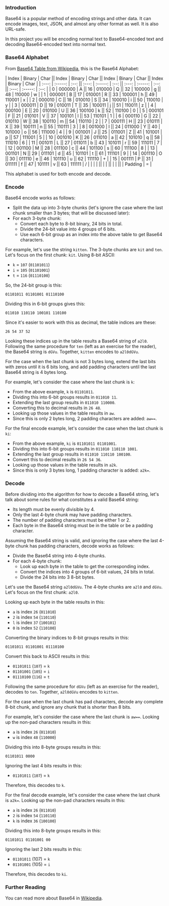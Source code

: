 ### Introduction

Base64 is a popular method of encoding strings and other data. It can encode
images, text, JSON, and almost any other format as well. It is also URL-safe.

In this project you will be encoding normal text to Base64-encoded text and
decoding Base64-encoded text into normal text.

### Base64 Alphabet

From [Base64 Table from Wikipedia][1], this is the Base64 Alphabet:

| Index | Binary  | Char || Index | Binary  | Char || Index | Binary  | Char || Index | Binary  | Char |
| :---: | :-----: | :--: || :---: | :-----: | :--: || :---: | :-----: | :--: || :---: | :-----: | :--: |
|     0 | 000000  | A    ||    16 | 010000  | Q    ||    32 | 100000  | g    ||    48 | 110000  | w    |
|     1 | 000001  | B    ||    17 | 010001  | R    ||    33 | 100001  | h    ||    49 | 110001  | x    |
|     2 | 000010  | C    ||    18 | 010010  | S    ||    34 | 100010  | i    ||    50 | 110010  | y    |
|     3 | 000011  | D    ||    19 | 010011  | T    ||    35 | 100011  | j    ||    51 | 110011  | z    |
|     4 | 000100  | E    ||    20 | 010100  | U    ||    36 | 100100  | k    ||    52 | 110100  | 0    |
|     5 | 000101  | F    ||    21 | 010101  | V    ||    37 | 100101  | l    ||    53 | 110101  | 1    |
|     6 | 000110  | G    ||    22 | 010110  | W    ||    38 | 100110  | m    ||    54 | 110110  | 2    |
|     7 | 000111  | H    ||    23 | 010111  | X    ||    39 | 100111  | n    ||    55 | 110111  | 3    |
|     8 | 001000  | I    ||    24 | 011000  | Y    ||    40 | 101000  | o    ||    56 | 111000  | 4    |
|     9 | 001001  | J    ||    25 | 011001  | Z    ||    41 | 101001  | p    ||    57 | 111001  | 5    |
|    10 | 001010  | K    ||    26 | 011010  | a    ||    42 | 101010  | q    ||    58 | 111010  | 6    |
|    11 | 001011  | L    ||    27 | 011011  | b    ||    43 | 101011  | r    ||    59 | 111011  | 7    |
|    12 | 001100  | M    ||    28 | 011100  | c    ||    44 | 101100  | s    ||    60 | 111100  | 8    |
|    13 | 001101  | N    ||    29 | 011101  | d    ||    45 | 101101  | t    ||    61 | 111101  | 9    |
|    14 | 001110  | O    ||    30 | 011110  | e    ||    46 | 101110  | u    ||    62 | 111110  | +    |
|    15 | 001111  | P    ||    31 | 011111  | f    ||    47 | 101111  | v    ||    63 | 111111  | /    |
|       |         |      ||       |         |      ||       |         |      ||       | Padding | =    |

This alphabet is used for both encode and decode.

### Encode

Base64 encode works as follows:

- Split the data up into 3-byte chunks (let's ignore the case where the last chunk
  smaller than 3 bytes; that will be discussed later):
- For each 3-byte chunk:
  - Convert each byte to 8-bit binary, 24 bits in total.
  - Divide the 24-bit value into 4 groups of 6 bits.
  - Use each 6-bit group as an index into the above table to get Base64 characters.

For example, let's use the string `kitten`. The 3-byte chunks are `kit` and `ten`. Let's
focus on the first chunk: `kit`. Using 8-bit ASCII:

- `k` = `107` (`01101011`)
- `i` = `105` (`01101001`)
- `t` = `116` (`01110100`)

So, the 24-bit group is this:

```
01101011 01101001 01110100
```

Dividing this in 6-bit groups gives this:

```
011010 110110 100101 110100
```

Since it's easier to work with this as decimal, the table indices are these:

```
26 54 37 52
```

Looking these indices up in the table results a Base64 string of `a2l0`.
Following the same procedure for `ten` (left as an exercise for the reader),
the Base64 string is `dGVu`. Together, `kitten` encodes to `a2l0dGVu`.

For the case when the last chunk is not 3 bytes long, extend the last
bits with zeros until it is 6 bits long, and add padding characters until
the last Base64 string is 4 bytes long.

For example, let's consider the case where the last chunk is `k`:

- From the above example, `k` is `01101011`.
- Dividing this into 6-bit groups results in `011010 11`.
- Extending the last group results in `011010 110000`.
- Converting this to decimal results in `26 48`.
- Looking up those values in the table results in `aw`.
- Since this is only 2 bytes long, 2 padding characters are added: `aw==`.

For the final encode example, let's consider the case when the last chunk is
`ki`:

- From the above example, `ki` is `01101011 01101001`.
- Dividing this into 6-bit groups results in `011010 110110 1001`.
- Extending the last group results in `011010 110110 100100`.
- Convert this to decimal results in `26 54 36`.
- Looking up those values in the table results in `a2k`.
- Since this is only 3 bytes long, 1 padding character is added: `a2k=`.

### Decode

Before dividing into the algorithm for how to decode a Base64 string, let's
talk about some rules for what constitutes a valid Base64 string:

- Its length must be evenly divisible by 4.
- Only the last 4-byte chunk may have padding characters.
- The number of padding characters must be either 1 or 2.
- Each byte in the Base64 string must be in the table or be a padding
  character.

Assuming the Base64 string is valid, and ignoring the case where the last
4-byte chunk has padding characters, decode works as follows:

- Divide the Base64 string into 4-byte chunks.
- For each 4-byte chunk:
  - Look up each byte in the table to get the corresponding index.
  - Convert the indices into 4 groups of 6-bit values, 24 bits in total.
  - Divide the 24 bits into 3 8-bit bytes.

Let's use the Base64 string `a2l0dGVu`. The 4-byte chunks are `a2l0` and
`dGVu`. Let's focus on the first chunk: `a2l0`.

Looking up each byte in the table results in this:

- `a` is index `26` (`011010`)
- `2` is index `54` (`110110`)
- `l` is index `37` (`100101`)
- `0` is index `52` (`110100`)

Converting the binary indices to 8-bit groups results in this:

```
01101011 01101001 01110100
```

Convert this back to ASCII results in this:

- `01101011` (`107`) = `k`
- `01101001` (`105`) = `i`
- `01110100` (`116`) = `t`

Following the same procedure for `dGVu` (left as an exercise for the reader),
decodes to `ten`. Together, `a2l0dGVu` encodes to `kitten`.

For the case when the last chunk has pad characters, decode any complete
8-bit chunk, and ignore any chunk that is shorter than 8 bits.

For example, let's consider the case where the last chunk is `aw==`. Looking
up the non-pad characters results in this:

- `a` is index `26` (`011010`)
- `w` is index `48` (`110000`)

Dividing this into 8-byte groups results in this:

```
01101011 0000
```

Ignoring the last 4 bits results in this:

- `01101011` (`107`) = `k`

Therefore, this decodes to `k`.

For the final decode example, let's consider the case where the last chunk
is `a2k=`. Looking up the non-pad characters results in this:

- `a` is index `26` (`011010`)
- `2` is index `54` (`110110`)
- `k` is index `36` (`100100`)

Dividing this into 8-byte groups results in this:

```
01101011 01101001 00
```

Ignoring the last 2 bits results in this:

- `01101011` (107) = `k`
- `01101001` (105) = `i`

Therefore, this decodes to `ki`.

### Further Reading

You can read more about Base64 in [Wikipedia][2].

[1]: https://en.wikipedia.org/wiki/Base64#Base64_table_from_RFC_4648
[2]: https://en.wikipedia.org/wiki/Base64

